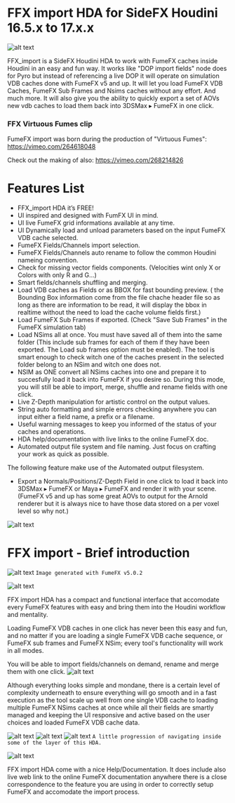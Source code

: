 # FFX import HDA for SideFX Houdini 16.5.x to 17.x.x
![alt text](https://github.com/alexnardini/FFX_import/blob/master/imgs/ffx_import_WELCOME.jpg)

FFX_import is a SideFX Houdini HDA to work with FumeFX caches inside Houdini in an easy and fun way. It works like "DOP import fields" node does for Pyro but instead of referencing a live DOP it will operate on simulation VDB caches done with FumeFX v5 and up. 
It will let you load FumeFX VDB Caches, FumeFX Sub Frames and Nsims caches without any effort. And much more.
It will also give you the ability to quickly export a set of AOVs new vdb caches to load them back into 3DSMax ▸ FumeFX in one click.

### FFX Virtuous Fumes clip 
FumeFX import was born during the production of "Virtuous Fumes":
https://vimeo.com/264618048

Check out the making of also:
https://vimeo.com/268214826

# Features List

- FFX_import HDA it’s FREE!
- UI inspired and designed with FumFX UI in mind.
- UI live FumeFX grid informations available at any time.
- UI Dynamically load and unload parameters based on the input FumeFX VDB cache selected.
- FumeFX Fields/Channels import selection.
- FumeFX Fields/Channels auto rename to follow the common Houdini nameing convention.
- Check for missing vector fields components. (Velocities wint only X or Colors with only R and G…)
- Smart fields/channels shuffling and merging.
- Load VDB caches as Fields or as BBOX for fast bounding preview. ( the Bounding Box information come from the file chache header file so as long as there are information to be read, it will display the bbox in realtime without the need to load the cache volume fields first.)
- Load FumeFX Sub Frames if exported. (Check "Save Sub Frames" in the FumeFX simulation tab)
- Load NSims all at once. You must have saved all of them into the same folder (This include sub frames for each of them if they     have been exported. The Load sub frames option must be enabled). The tool is smart enough to check witch one of the caches present in the selected folder belong to an NSim and witch one does not.
- NSIM as ONE convert all NSims caches into one and prepare it to succesfully load it back into FumeFX if you desire so.
During this mode, you will still be able to import, merge, shuffle and rename fields with one click.
- Live Z-Depth manipulation for artistic control on the output values.
- String auto formatting and simple errors checking anywhere you can input either a field name, a prefix or a filename.
- Useful warning messages to keep you informed of the status of your caches and operations.
- HDA help/documentation with live links to the online FumeFX doc.
- Automated output file system and file naming. Just focus on crafting your work as quick as possible.

The following feature make use of the Automated output filesystem.
- Export a Normals/Positions/Z-Depth Field in one click to load it back into 3DSMax ▸ FumeFX or Maya ▸ FumeFX and render it with your scene.
(FumeFX v5 and up has some great AOVs to output for the Arnold renderer but it is always nice to have those data stored on a per voxel level so why not.) 

![alt text](https://github.com/alexnardini/FFX_import/blob/master/imgs/ffx_powered_by.jpg)



# FFX import - Brief introduction
![alt text](https://github.com/alexnardini/FFX_import/blob/master/imgs/ffx.jpg)
`Image generated with FumeFX v5.0.2`

![alt text](https://github.com/alexnardini/FFX_import/blob/master/imgs/ffx_ui_001.jpg)

FFX import HDA has a compact and functional interface that accomodate every FumeFX features with easy
and bring them into the Houdini workflow and mentality.

Loading FumeFX VDB caches in one click has never been this easy and fun,
and no matter if you are loading a single FumeFX VDB cache sequence, or FumeFX sub frames and FumeFX NSim;
every tool's functionality will work in all modes.

You will be able to import fields/channels on demand, rename and merge them with one click.
![alt text](https://github.com/alexnardini/FFX_import/blob/master/imgs/ffx_import_h_007.jpg)


Although everything looks simple and mondane, there is a certain level of complexity underneath to ensure
everything will go smooth and in a fast execution as the tool scale up well from one single VDB cache
to loading multiple FumeFX NSims caches at once while all their fields are smartly managed and keeping the UI responsive
and active based on the user choices and loaded FumeFX VDB cache data.

![alt text](https://github.com/alexnardini/FFX_import/blob/master/imgs/ffx_import_h_002c.jpg)
![alt text](https://github.com/alexnardini/FFX_import/blob/master/imgs/ffx_import_h_003c.jpg)
![alt text](https://github.com/alexnardini/FFX_import/blob/master/imgs/ffx_import_h_004e.jpg)
`A little progression of navigating inside some of the layer of this HDA.`



![alt text](https://github.com/alexnardini/FFX_import/blob/master/imgs/ffx_import_h_005.jpg)

FFX import HDA come with a nice Help/Documentation. It does include also live web link to the online FumeFX documentation
anywhere there is a close correspondence to the feature you are using in order to correctly setup FumeFX and accomodate the import process.
